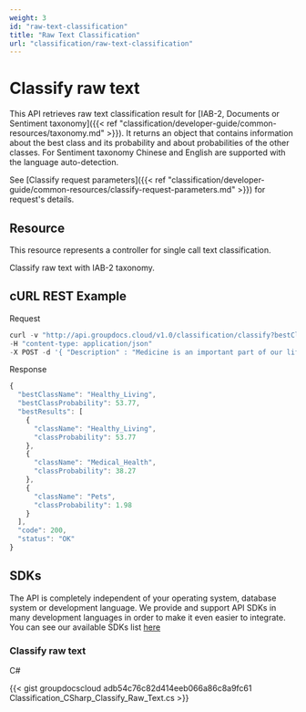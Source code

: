 ```yaml
---
weight: 3
id: "raw-text-classification"
title: "Raw Text Classification"
url: "classification/raw-text-classification"
---
```







# Classify raw text #

This API retrieves raw text classification result for [IAB-2, Documents or Sentiment taxonomy]({{< ref "classification/developer-guide/common-resources/taxonomy.md" >}}). It returns an object that contains information about the best class and its probability and about probabilities of the other classes. For Sentiment taxonomy Chinese and English are supported with the language auto-detection.

See [Classify request parameters]({{< ref "classification/developer-guide/common-resources/classify-request-parameters.md" >}}) for request's details.

## Resource ##

This resource represents a controller for single call text classification.

Classify raw text with IAB-2 taxonomy.

## cURL REST Example ##


 Request

```javascript 
curl -v "http://api.groupdocs.cloud/v1.0/classification/classify?bestClassesCount#3"
-H "content-type: application/json"
-X POST -d '{ "Description" : "Medicine is an important part of our life" }'
 ```


 Response

```javascript 
{
  "bestClassName": "Healthy_Living",
  "bestClassProbability": 53.77,
  "bestResults": [
    {
      "className": "Healthy_Living",
      "classProbability": 53.77
    },
    {
      "className": "Medical_Health",
      "classProbability": 38.27
    },
    {
      "className": "Pets",
      "classProbability": 1.98
    }
  ],
  "code": 200,
  "status": "OK"
}
 ```



## SDKs ##

The API is completely independent of your operating system, database system or development language. We provide and support API SDKs in many development languages in order to make it even easier to integrate. You can see our available SDKs list [here](https://github.com/groupdocs-classification-cloud/)

### Classify raw text ###


 C#




{{< gist groupdocscloud adb54c76c82d414eeb066a86c8a9fc61 Classification_CSharp_Classify_Raw_Text.cs >}}




